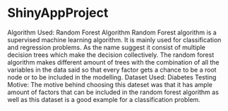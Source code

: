 # ShinyAppProject
Algorithm Used: Random Forest Algorithm
Random Forest algorithm is a supervised machine learning algorithm. It is mainly used for classification and regression problems. As the name suggest it consist of multiple decision trees which make the decision collectively. The random forest algorithm makes different amount of trees with the combination of all the variables in the data said so that every factor gets a chance to be a root node or to be included in the modelling. 
Dataset Used: Diabetes Testing
Motive: The motive behind choosing this dateset was that it has ample amount of factors that can be included in the random forest algorithm as well as this dataset is a good example for a classification problem. 
